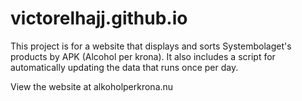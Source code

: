 # victorelhajj.github.io

This project is for a website that displays and sorts Systembolaget's products by APK (Alcohol per krona). 
It also includes a script for automatically updating the data that runs once per day.

View the website at alkoholperkrona.nu
